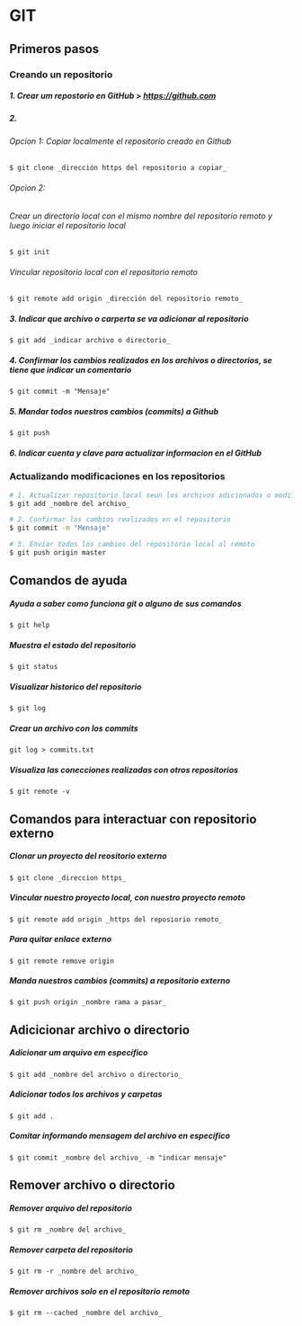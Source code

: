 # GIT


## Primeros pasos

### Creando un repositorio

##### 1. Crear um repostorio en GitHub > https://github.com

##### 2.
 
###### Opcion 1: Copiar localmente el repositorio creado en Github 
	$ git clone _dirección https del repositorio a copiar_

###### Opcion 2: 
###### Crear un directorio local con el mismo nombre del repositorio remoto y luego iniciar el repositorio local
	$ git init

###### Vincular repositorio local con el repositorio remoto
	$ git remote add origin _dirección del repositorio remoto_

##### 3. Indicar que archivo o carperta se va adicionar al repositorio
	$ git add _indicar archivo o directorio_

##### 4. Confirmar los cambios realizados en los archivos o directorios, se tiene que indicar un comentario
	$ git commit -m "Mensaje"

##### 5. Mandar todos nuestros cambios (commits) a Github
	$ git push 

##### 6. Indicar cuenta y clave para actualizar informacion en el GitHub


### Actualizando modificaciones en los repositorios

```bash
# 1. Actualizar repositorio local seun los archivos adicionados o modificados
$ git add _nombre del archivo_

# 2. Confirmar los cambios realizados en el repositorio
$ git commit -m "Mensaje"

# 3. Enviar todos los cambios del repositorio local al remoto
$ git push origin master
```	

## Comandos de ayuda
##### Ayuda a saber como funciona git o alguno de sus comandos
	$ git help

##### Muestra el estado del repositorio
	$ git status

##### Visualizar historico del repositorio
	$ git log

##### Crear un archivo con los commits
	git log > commits.txt

##### Visualiza las conecciones realizadas con otros repositorios
	$ git remote -v

## Comandos para interactuar con repositorio externo

##### Clonar un proyecto del reositorio externo
	$ git clone _direccion https_

#####  Vincular nuestro proyecto local, con nuestro proyecto remoto
	$ git remote add origin _https del reposiorio remoto_

##### Para quitar enlace externo
	$ git remote remove origin

##### Manda nuestros cambios (commits) a repositorio externo
	$ git push origin _nombre rama a pasar_

## Adicicionar archivo o directorio

##### Adicionar um arquivo em específico
	$ git add _nombre del archivo o directorio_


##### Adicionar todos los archivos y carpetas
	$ git add .

##### Comitar informando mensagem del archivo en especifico
	$ git commit _nombre del archivo_ -m "indicar mensaje"

## Remover archivo o directorio

##### Remover arquivo del repositorio
	$ git rm _nombre del archivo_

##### Remover carpeta del repositorio
	$ git rm -r _nombre del archivo_

##### Remover archivos solo en el repositorio remoto
	$ git rm --cached _nombre del archivo_





